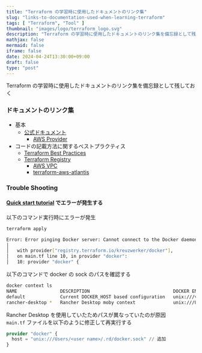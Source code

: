 ```yaml
---
title: "Terraform の学習時に使用したドキュメントのリンク集"
slug: "links-to-documentation-used-when-learning-terraform"
tags: [ "Terraform", "Tool" ]
thumbnail: "images/logo/terraform_logo.svg"
description: "Terraform の学習時に使用したドキュメントのリンク集を備忘録として残しておく"
mathjax: false
mermaid: false
iframe: false
date: 2024-04-24T13:30:00+09:00
draft: false
type: "post"
---
```


Terraform の学習時に使用したドキュメントのリンク集を備忘録として残しておく

### ドキュメントのリンク集

* 基本
  * [公式ドキュメント](https://developer.hashicorp.com/terraform/docs)
    * [AWS Provider](https://registry.terraform.io/providers/hashicorp/aws/latest/docs)
* コードの記載方法に関するベストプラクティス
  * [Terraform Best Practices](https://www.terraform-best-practices.com/)
  * [Terraform Registry](https://registry.terraform.io/)
    * [AWS VPC](https://registry.terraform.io/modules/terraform-aws-modules/vpc/aws/latest)
    * [terraform-aws-atlantis](https://github.com/terraform-aws-modules/terraform-aws-atlantis/)

### Trouble Shooting

#### [Quick start tutorial](https://developer.hashicorp.com/terraform/tutorials/aws-get-started/install-cli#quick-start-tutorial) でエラーが発生する

以下のコマンド実行時にエラーが発生

```.sh
terraform apply

Error: Error pinging Docker server: Cannot connect to the Docker daemon at unix:///var/run/docker.sock. Is the docker daemon running?
│
│   with provider["registry.terraform.io/kreuzwerker/docker"],
│   on main.tf line 10, in provider "docker":
│   10: provider "docker" {
```

以下のコマンドで docker の sock のパスを確認する

```.sh
docker context ls
NAME                DESCRIPTION                               DOCKER ENDPOINT                                ERROR
default             Current DOCKER_HOST based configuration   unix:///var/run/docker.sock          
rancher-desktop *   Rancher Desktop moby context              unix:///Users/<user name>/.rd/docker.sock
```

Rancher Desktop を使用していたためパスが異なっていたのが原因  
`main.tf` ファイルを以下のように修正して再実行する

```.tf:main.tf
provider "docker" {
  host = "unix:///Users/<user name>/.rd/docker.sock" // 追加
}
```
